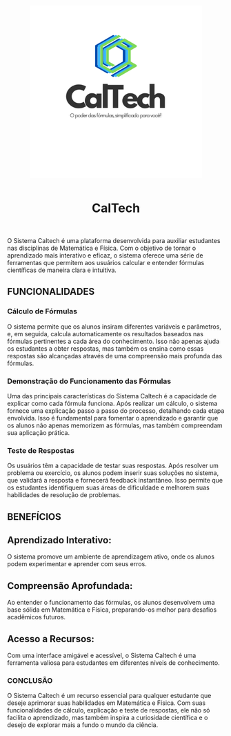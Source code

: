 <p align="center">
    <img src="/web/img/branco.png" alt="Logo CalTech" style="width: 400px; margin-top: 10px; margin-bottom: 10px;">
    <h1 align="center">CalTech</h1>
    <br>
</p>

O Sistema Caltech é uma plataforma desenvolvida para auxiliar estudantes nas disciplinas de Matemática e Física. Com o objetivo de tornar o aprendizado mais interativo e eficaz, o sistema oferece uma série de ferramentas que permitem aos usuários calcular e entender fórmulas científicas de maneira clara e intuitiva.


FUNCIONALIDADES
------------
### Cálculo de Fórmulas
O sistema permite que os alunos insiram diferentes variáveis e parâmetros, e, em seguida, calcula automaticamente os resultados baseados nas fórmulas pertinentes a cada área do conhecimento. Isso não apenas ajuda os estudantes a obter respostas, mas também os ensina como essas respostas são alcançadas através de uma compreensão mais profunda das fórmulas.

### Demonstração do Funcionamento das Fórmulas
Uma das principais características do Sistema Caltech é a capacidade de explicar como cada fórmula funciona. Após realizar um cálculo, o sistema fornece uma explicação passo a passo do processo, detalhando cada etapa envolvida. Isso é fundamental para fomentar o aprendizado e garantir que os alunos não apenas memorizem as fórmulas, mas também compreendam sua aplicação prática.

### Teste de Respostas
Os usuários têm a capacidade de testar suas respostas. Após resolver um problema ou exercício, os alunos podem inserir suas soluções no sistema, que validará a resposta e fornecerá feedback instantâneo. Isso permite que os estudantes identifiquem suas áreas de dificuldade e melhorem suas habilidades de resolução de problemas.

BENEFÍCIOS
------------

## Aprendizado Interativo:
 O sistema promove um ambiente de aprendizagem ativo, onde os alunos podem experimentar e aprender com seus erros.
 
## Compreensão Aprofundada: 
Ao entender o funcionamento das fórmulas, os alunos desenvolvem uma base sólida em Matemática e Física, preparando-os melhor para desafios acadêmicos futuros.

## Acesso a Recursos:
 Com uma interface amigável e acessível, o Sistema Caltech é uma ferramenta valiosa para estudantes em diferentes níveis de conhecimento.


### CONCLUSÃO

O Sistema Caltech é um recurso essencial para qualquer estudante que deseje aprimorar suas habilidades em Matemática e Física. Com suas funcionalidades de cálculo, explicação e teste de respostas, ele não só facilita o aprendizado, mas também inspira a curiosidade científica e o desejo de explorar mais a fundo o mundo da ciência.